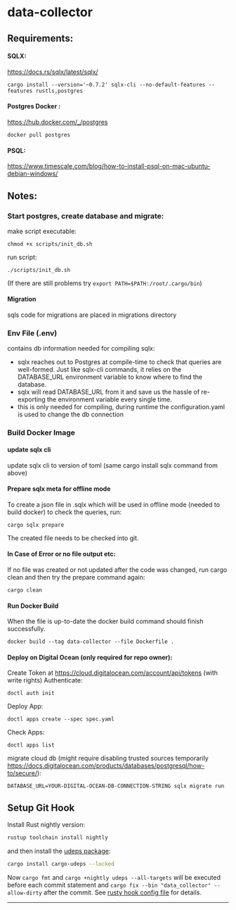 # data-collector




## Requirements:

#### SQLX:

https://docs.rs/sqlx/latest/sqlx/

    cargo install --version='~0.7.2' sqlx-cli --no-default-features --features rustls,postgres

#### Postgres Docker :

https://hub.docker.com/_/postgres

    docker pull postgres


#### PSQL:

https://www.timescale.com/blog/how-to-install-psql-on-mac-ubuntu-debian-windows/

## Notes:


### Start postgres, create database and migrate:

make script executable:

    chmod +x scripts/init_db.sh
run script:

    ./scripts/init_db.sh
(If there are still problems try `export PATH=$PATH:/root/.cargo/bin`)


#### Migration
sqls code for migrations are placed in migrations directory


### Env File (.env)
contains db information needed for compiling sqlx:
* sqlx reaches out to Postgres at compile-time to check that queries are well-formed. Just like sqlx-cli commands, it relies on the DATABASE_URL environment variable to know where to find the database.
* sqlx will read DATABASE_URL from it and save us the hassle of re-exporting the environment variable every single time.
* this is only needed for compiling, during runtime the configuration.yaml is used to change the db connection

### Build Docker Image
#### update sqlx cli
update sqlx cli to version of toml (same cargo install sqlx command from above)
#### Prepare sqlx meta for offline mode
To create a json file in .sqlx which will be used in offline mode (needed to build docker) to check the queries, run:    
    
    cargo sqlx prepare
The created file needs to be checked into git. 
#### In Case of Error or no file output etc:
If no file was created or not updated after the code was changed, run cargo clean and then try the prepare command again:

    cargo clean

#### Run Docker Build
When the file is up-to-date the docker build command should finish successfully. 

    docker build --tag data-collector --file Dockerfile . 



#### Deploy on Digital Ocean (only required for repo owner):
Create Token at https://cloud.digitalocean.com/account/api/tokens (with write rights)
Authenticate:

    doctl auth init 

Deploy App:

    doctl apps create --spec spec.yaml 

Check Apps:

    doctl apps list 

migrate cloud db (might require disabling trusted sources temporarily https://docs.digitalocean.com/products/databases/postgresql/how-to/secure/):

    DATABASE_URL=YOUR-DIGITAL-OCEAN-DB-CONNECTION-STRING sqlx migrate run

## Setup Git Hook
Install Rust nightly version:
~~~bash
rustup toolchain install nightly
~~~
and then install the <a href="https://github.com/est31/cargo-udeps">udeps package</a>:
~~~bash
cargo install cargo-udeps --locked
~~~
Now ``cargo fmt`` and  ``cargo +nightly udeps --all-targets`` will be executed before each commit statement and `cargo fix --bin "data_collector" --allow-dirty` after the commit. See [rusty hook config file](.rusty-hook.toml) for details.
****
